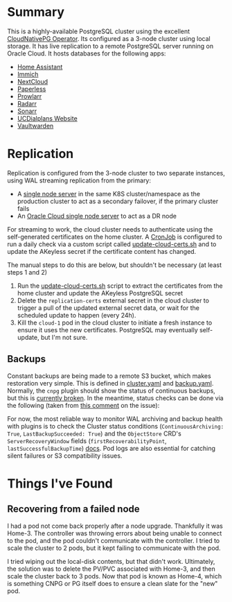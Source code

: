 # Summary
This is a highly-available PostgreSQL cluster using the excellent [CloudNativePG Operator](https://cloudnative-pg.io/). Its configured as a 3-node cluster using local storage. It has live replication to a remote PostgreSQL server running on Oracle Cloud. It hosts databases for the following apps:

* [Home Assistant](/manifests/homeops/homeassist)
* [Immich](/manifests/media-apps/immich)
* [NextCloud](/manifests/apps/nextcloud)
* [Paperless](/manifests/apps/paperless)
* [Prowlarr](/manifests/media-apps/prowlarr)
* [Radarr](/manifests/media-apps/radarr)
* [Sonarr](/manifests/media-apps/sonarr)
* [UCDialplans Website](/manifests/apps/ucdialplans)
* [Vaultwarden](/manifests/apps/vaultwarden)


# Replication
Replication is configured from the 3-node cluster to two separate instances, using WAL streaming replication from the primary:
- A [single node server](overlays/home/cluster-standby.yaml) in the same K8S cluster/namespace as the production cluster to act as a secondary failover, if the primary cluster fails
- An [Oracle Cloud single node server](overlays/cloud/cluster.yaml) to act as a DR node

For streaming to work, the cloud cluster needs to authenticate using the self-generated certificates on the home cluster. A [CronJob](overlays/home/cronjob-akeyless-update.yaml) is configured to run a daily check via a custom script called [update-cloud-certs.sh](scripts/update-cloud-certs.sh) and to update the AKeyless secret if the certificate content has changed. 

The manual steps to do this are below, but shouldn't be necessary (at least steps 1 and 2)
1. Run the [update-cloud-certs.sh](scripts/update-cloud-certs.sh) script to extract the certificates from the home cluster and update the AKeyless PostgreSQL secret
2. Delete the `replication-certs` external secret in the cloud cluster to trigger a pull of the updated external secret data, or wait for the scheduled update to happen (every 24h).
3. Kill the `cloud-1` pod in the cloud cluster to initiate a fresh instance to ensure it uses the new certificates. PostgreSQL may eventually self-update, but I'm not sure.

## Backups
Constant backups are being made to a remote S3 bucket, which makes restoration very simple. This is defined in [cluster.yaml](overlays/home/cluster.yaml) and [backup.yaml](overlays/home/backup.yaml). Normally, the `cnpg` plugin should show the status of continuous backups, but this is [currently broken](https://github.com/cloudnative-pg/cloudnative-pg/issues/8276). In the meantime, status checks can be done via the following (taken from [this comment](https://github.com/cloudnative-pg/cloudnative-pg/issues/8276#issuecomment-3162854414) on the issue):

For now, the most reliable way to monitor WAL archiving and backup health with plugins is to check the Cluster status conditions (`ContinuousArchiving: True`, `LastBackupSucceeded: True`) and the `ObjectStore` CRD's `ServerRecoveryWindow` fields (`firstRecoverabilityPoint`, `lastSuccessfulBackupTime`) [docs](https://cloudnative-pg.io/plugin-barman-cloud/docs/concepts/). Pod logs are also essential for catching silent failures or S3 compatibility issues.

# Things I've Found
## Recovering from a failed node
I had a pod not come back properly after a node upgrade. Thankfully it was Home-3. The controller was throwing errors about being unable to connect to the pod, and the pod couldn't communicate with the controller. I tried to scale the cluster to 2 pods, but it kept failing to communicate with the pod.

I tried wiping out the local-disk contents, but that didn't work. Ultimately, the solution was to delete the PV/PVC associated with Home-3, and then scale the cluster back to 3 pods. Now that pod is known as Home-4, which is something CNPG or PG itself does to ensure a clean slate for the "new" pod.